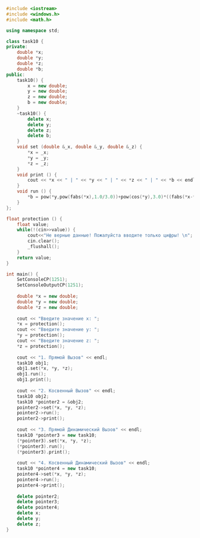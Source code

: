 ﻿```c++
#include <iostream>
#include <windows.h>
#include <math.h>

using namespace std;

class task10 {
private: 
	double *x;
	double *y;
	double *z;
	double *b;
public:
	task10() {
		x = new double; 
		y = new double; 
		z = new double; 
		b = new double; 
	}
	~task10() {
		delete x; 
		delete y; 
		delete z; 
		delete b; 
	}
	void set (double &_x, double &_y, double &_z) { 
		*x = _x;
		*y = _y;
		*z = _z;
	}
	void print () { 
		cout << *x << " | " << *y << " | " << *z << " | " << *b << endl;
	}
	void run () { 
		*b = pow(*y,pow(fabs(*x),1.0/3.0))+pow(cos(*y),3.0)*((fabs(*x-*y)*(1.0+pow(sin(*z),2.0)))/(pow(M_E,fabs(*x-*y))+*x/2.0) );
	}	
};

float protection () {
	float value;
	while(!(cin>>value)) {
		cout<<"Не верные данные! Пожалуйста вводите только цифры! \n";
		cin.clear();
		_flushall();
	}
	return value;
}

int main() {
	SetConsoleCP(1251);
	SetConsoleOutputCP(1251);
	
	double *x = new double; 
	double *y = new double; 
	double *z = new double; 
	
	cout << "Введите значение x: ";
	*x = protection();
	cout << "Введите значение y: ";
	*y = protection();
	cout << "Введите значение z: ";
	*z = protection();
	
	cout << "1. Прямой Вызов" << endl;
	task10 obj1; 							
	obj1.set(*x, *y, *z); 					
	obj1.run(); 							
	obj1.print(); 							
	
	cout << "2. Косвенный Вызов" << endl;
	task10 obj2;								
	task10 *pointer2 = &obj2;				
	pointer2->set(*x, *y, *z); 				
	pointer2->run();						
	pointer2->print();						
	
	cout << "3. Прямой Динамический Вызов" << endl;
	task10 *pointer3 = new task10;			
	(*pointer3).set(*x, *y, *z); 			
	(*pointer3).run();						
	(*pointer3).print();					
	
	cout << "4. Косвенный Динамический Вызов" << endl;
	task10 *pointer4 = new task10;			
	pointer4->set(*x, *y, *z); 				
	pointer4->run();						
	pointer4->print();						
	
	delete pointer2;
	delete pointer3;
	delete pointer4;
	delete x;
	delete y;
	delete z;	
}

```
